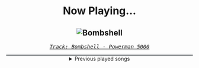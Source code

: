 <div align="center"> 
<h1>Now Playing...</h1>

![Bombshell](https://i.scdn.co/image/ab67616d00001e02de572d6a716421a2a4a83c69)
--
_<samp><a href="https://open.spotify.com/track/2yY4ojg6wfEFBGVZoJuXqK">Track: Bombshell - Powerman 5000</a></samp>_

<div style="border: 1px #4B5054 solid"></div>
<details>
  <summary>
    Previous played songs
  </summary>
  <table>
    <thead>
      <tr>
        <th>
          Artist
        </th>
        <th>
          Song
        </th>
        <th>
          Link
        </th>
      </tr>
    </thead>
    <tbody>
      <tr><td>Powerman 5000</td><td>Bombshell</td><td><a href="https://open.spotify.com/track/2yY4ojg6wfEFBGVZoJuXqK">https://open.spotify.com/track/2yY4ojg6wfEFBGVZoJuXqK</a></td></tr><tr><td>Dope</td><td>Nothing For Me Here</td><td><a href="https://open.spotify.com/track/1gPdjuMeLzKlCFRwbywdf3">https://open.spotify.com/track/1gPdjuMeLzKlCFRwbywdf3</a></td></tr><tr><td>Linkin Park</td><td>Lying from You</td><td><a href="https://open.spotify.com/track/4qVR3CF8FuFvHN4L6vXlB1">https://open.spotify.com/track/4qVR3CF8FuFvHN4L6vXlB1</a></td></tr><tr><td>Breaking Benjamin</td><td>Had Enough</td><td><a href="https://open.spotify.com/track/7u93rCmIM9mBoT4mvfUBTZ">https://open.spotify.com/track/7u93rCmIM9mBoT4mvfUBTZ</a></td></tr><tr><td>Red</td><td>Breathe Into Me</td><td><a href="https://open.spotify.com/track/0DLjcGTmH2NV9AjzecAGT6">https://open.spotify.com/track/0DLjcGTmH2NV9AjzecAGT6</a></td></tr><tr><td>Killswitch Engage</td><td>Holy Diver</td><td><a href="https://open.spotify.com/track/3a9urnht8HvfFzPwd0ipx6">https://open.spotify.com/track/3a9urnht8HvfFzPwd0ipx6</a></td></tr><tr><td>Disturbed</td><td>Ten Thousand Fists</td><td><a href="https://open.spotify.com/track/5hkgrWxkobGtg30I7DsfVu">https://open.spotify.com/track/5hkgrWxkobGtg30I7DsfVu</a></td></tr><tr><td>SICK PUPPIES</td><td>You're Going Down</td><td><a href="https://open.spotify.com/track/5FQXMRDSTkn9fowDJ3kZo8">https://open.spotify.com/track/5FQXMRDSTkn9fowDJ3kZo8</a></td></tr><tr><td>A Day To Remember</td><td>Mr. Highway's Thinking About The End</td><td><a href="https://open.spotify.com/track/3VnBhHJdT7p05Wtenu4fmt">https://open.spotify.com/track/3VnBhHJdT7p05Wtenu4fmt</a></td></tr><tr><td>Escape the Fate</td><td>This War Is Ours (The Guillotine II)</td><td><a href="https://open.spotify.com/track/1z33QOn2Hcq9SfI5pES25L">https://open.spotify.com/track/1z33QOn2Hcq9SfI5pES25L</a></td></tr><tr><td>Bullet For My Valentine</td><td>Hit The Floor</td><td><a href="https://open.spotify.com/track/0UYJv76bj5U3QRghS8wL9e">https://open.spotify.com/track/0UYJv76bj5U3QRghS8wL9e</a></td></tr><tr><td>Papa Roach</td><td>...To Be Loved</td><td><a href="https://open.spotify.com/track/5RxCC8ecpIb6W9MVrJNmSF">https://open.spotify.com/track/5RxCC8ecpIb6W9MVrJNmSF</a></td></tr><tr><td>Adelitas Way</td><td>Invincible</td><td><a href="https://open.spotify.com/track/4FthwGFz9SVZgCVqxNXsSK">https://open.spotify.com/track/4FthwGFz9SVZgCVqxNXsSK</a></td></tr><tr><td>Linkin Park</td><td>Figure.09</td><td><a href="https://open.spotify.com/track/0rPTPahzhGx9LSzI8XX5OM">https://open.spotify.com/track/0rPTPahzhGx9LSzI8XX5OM</a></td></tr><tr><td>Linkin Park</td><td>Figure.09</td><td><a href="https://open.spotify.com/track/0rPTPahzhGx9LSzI8XX5OM">https://open.spotify.com/track/0rPTPahzhGx9LSzI8XX5OM</a></td></tr><tr><td>Disturbed</td><td>Fear</td><td><a href="https://open.spotify.com/track/65XkfBp7jL8hKiI7HIPnaj">https://open.spotify.com/track/65XkfBp7jL8hKiI7HIPnaj</a></td></tr><tr><td>Dark new Day</td><td>Brother</td><td><a href="https://open.spotify.com/track/6xG98dEo5in1q1XzKItax4">https://open.spotify.com/track/6xG98dEo5in1q1XzKItax4</a></td></tr><tr><td>Breaking Benjamin</td><td>I Will Not Bow</td><td><a href="https://open.spotify.com/track/2yXyz4NLTZx9CLdXfLTp5E">https://open.spotify.com/track/2yXyz4NLTZx9CLdXfLTp5E</a></td></tr><tr><td>Five Finger Death Punch</td><td>The Bleeding</td><td><a href="https://open.spotify.com/track/6LRmV5GZUjKLgxi7lBWriQ">https://open.spotify.com/track/6LRmV5GZUjKLgxi7lBWriQ</a></td></tr><tr><td>Killswitch Engage</td><td>The End of Heartache - Alternate Version</td><td><a href="https://open.spotify.com/track/2UMp3ysdZdWmv23dVshr9E">https://open.spotify.com/track/2UMp3ysdZdWmv23dVshr9E</a></td></tr>
    </tbody>
  </table>
</details>

</div>
